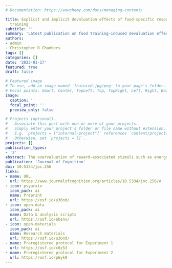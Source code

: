 ```yaml
---
# Documentation: https://wowchemy.com/docs/managing-content/

title: Explicit and implicit devaluation effects of food-specific response inhibition
  training
subtitle: ''
summary: 'Latest publication on food training-induced devaluation effects using both explicit and implicit measures.'
authors:
- admin
- Christopher D Chambers
tags: []
categories: []
date: '2023-01-17'
featured: true
draft: false

# Featured image
# To use, add an image named `featured.jpg/png` to your page's folder.
# Focal points: Smart, Center, TopLeft, Top, TopRight, Left, Right, BottomLeft, Bottom, BottomRight.
image:
  caption: ''
  focal_point: ''
  preview_only: false

# Projects (optional).
#   Associate this post with one or more of your projects.
#   Simply enter your project's folder or file name without extension.
#   E.g. `projects = ["internal-project"]` references `content/project/deep-learning/index.md`.
#   Otherwise, set `projects = []`.
projects: []
publication_types:
- '2'
abstract: The overvaluation of reward-associated stimuli such as energy-dense foods can drive compulsive eating behaviours, including overeating. Previous research has shown that training individuals to inhibit their responses towards appetitive stimuli can lead to their devaluation, providing a potential avenue for behaviour change. Over two preregistered experiments, we investigated whether training participants to inhibit their responses to specific foods would be effective in reducing their evaluations when these were assessed using both explicit and implicit measures. Participants completed an online session of go/no-go training with energy-dense foods that were consistently associated with either responding (go) or inhibiting a response (no-go). An ‘explicit’ devaluation effect was expected as a reduction in self-reported liking from pre-to post-training for no-go items compared to both go items and foods that were not presented during training (untrained items). An ‘implicit’ devaluation effect was then measured using the affective priming paradigm, by comparing differences in reaction times for congruent and incongruent trials (i.e., priming effects) between food primes. Experiment 1 revealed conclusive evidence for small-to-medium devaluation effects both in terms of explicit ratings and priming effects. We also observed that the priming effect for no-go items was close to zero. Experiment 2 successfully replicated most of the preregistered and exploratory outcomes from Experiment 1 except for the priming effect for untrained items. Potential explanations for this discrepancy are discussed but overall, these findings provide further support for a devaluation effect of response inhibition training. To our knowledge, our study provides the first evidence that training-induced devaluation can potentially be captured by affective priming measures, but more research is needed to further assess their sensitivity before they can be used to elucidate the mechanisms of action underlying devaluation effects.
publication: 'Journal of Cognition'
doi: 10.5334/joc.256
links:
- name: URL
  url: https://www.journalofcognition.org/articles/10.5334/joc.256/#
- icon: psyarxiv
  icon_pack: ai
  name: Preprint
  url: https://osf.io/u36nd/
- icon: open-data
  icon_pack: ai
  name: Data & analysis scripts
  url: https://osf.io/6bsnv/
- icon: open-materials
  icon_pack: ai
  name: Research materials
  url: https://osf.io/u36nd/
- name: Preregistered protocol for Experiment 1
  url: https://osf.io/c6z53
- name: Preregistered protocol for Experiment 2
  url: https://osf.io/p6yk9
---
```

